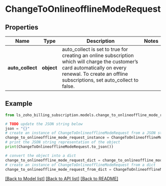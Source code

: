 # ChangeToOnlineofflineModeRequest


## Properties

Name | Type | Description | Notes
------------ | ------------- | ------------- | -------------
**auto_collect** | **object** | auto_collect is set to true for creating an online subscription which will charge the customer’s card automatically on every renewal. To create an offline subscriptions, set auto_collect to false. | 

## Example

```python
from ls_zoho_billing_subscription.models.change_to_onlineoffline_mode_request import ChangeToOnlineofflineModeRequest

# TODO update the JSON string below
json = "{}"
# create an instance of ChangeToOnlineofflineModeRequest from a JSON string
change_to_onlineoffline_mode_request_instance = ChangeToOnlineofflineModeRequest.from_json(json)
# print the JSON string representation of the object
print(ChangeToOnlineofflineModeRequest.to_json())

# convert the object into a dict
change_to_onlineoffline_mode_request_dict = change_to_onlineoffline_mode_request_instance.to_dict()
# create an instance of ChangeToOnlineofflineModeRequest from a dict
change_to_onlineoffline_mode_request_from_dict = ChangeToOnlineofflineModeRequest.from_dict(change_to_onlineoffline_mode_request_dict)
```
[[Back to Model list]](../README.md#documentation-for-models) [[Back to API list]](../README.md#documentation-for-api-endpoints) [[Back to README]](../README.md)


